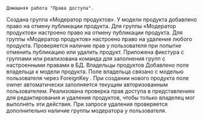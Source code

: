     Домашняя работа "Права доступа".
Создана группа «Модератор продуктов».
У модели продукта добавлено право на отмену публикации продукта.
Для группы «Модератор продуктов» настроено право на отмену публикации продукта.
Для группы «Модератор продуктов» настроено право на удаление любого продукта.
Проверяется наличие прав у пользователя при попытке отменить публикацию или удалить продукт.
Приложена фикстура с группами или реализована команда для заполнения групп с настроенными правами в БД.
 Владельцы продуктов
Добавлено поле владельца к модели продукта.
Поле владельца связано с моделью пользователя через 
ForeignKey
.
При создании нового продукта поле 
owner
 автоматически заполняется текущим авторизованным пользователем.
Реализована проверка прав доступа в представлениях для редактирования и удаления продуктов, чтобы только владелец мог выполнять эти действия.
При запросе удаления проверяется дополнительно наличие группы модератора у пользователя.
